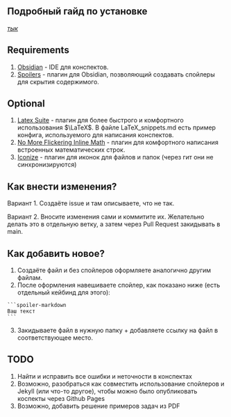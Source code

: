 ## Подробный гайд по установке
[*тык*](https://github.com/feytox/calculus-summaries/blob/main/Tutorial.md)

## Requirements
1. [Obsidian](https://obsidian.md/) - IDE для конспектов.
2. [Spoilers](https://obsidian.md/plugins?id=spoilers) - плагин для Obsidian, позволяющий создавать спойлеры для скрытия содержимого.

## Optional
1. [Latex Suite](https://obsidian.md/plugins?id=latex-suite) - плагин для более быстрого и комфортного использования $\LaTeX$. В файле LaTeX_snippets.md есть пример конфига, используемого для написания конспектов.
2. [No More Flickering Inline Math](https://obsidian.md/plugins?id=inline-math) - плагин для комфортного написания встроенных математических строк.
3. [Iconize](https://obsidian.md/plugins?id=spoilers) - плагин для иконок для файлов и папок (через гит они не синхронизируются)

## Как внести изменения?
Вариант 1. Создаёте issue и там описываете, что не так.

Вариант 2. Вносите изменения сами и коммитите их. Желательно делать это в отдельную ветку, а затем через Pull Request закидывать в main.

## Как добавить новое?
1. Создаёте файл и без спойлеров оформляете аналогично другим файлам.
2. После оформления навешиваете спойлер, как показано ниже (есть отдельный кейбинд для этого):
````
```spoiler-markdown
Ваш текст
```
````
3. Закидываете файл в нужную папку + добавляете ссылку на файл в соответствующее место.

## TODO
1. Найти и исправить все ошибки и неточности в конспектах
2. Возможно, разобраться как совместить использование спойлеров и Jekyll (или что-то другое), чтобы можно было опубликовать коспекты через Github Pages
3. Возможно, добавить решение примеров задач из PDF
